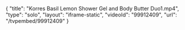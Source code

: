 {
    "title": "Korres Basil Lemon Shower Gel and Body Butter Duo1.mp4",
    "type": "solo",
    "layout": "iframe-static",
    "videoId": "99912409",
    "url": "\/tvpembed\/99912409"
}